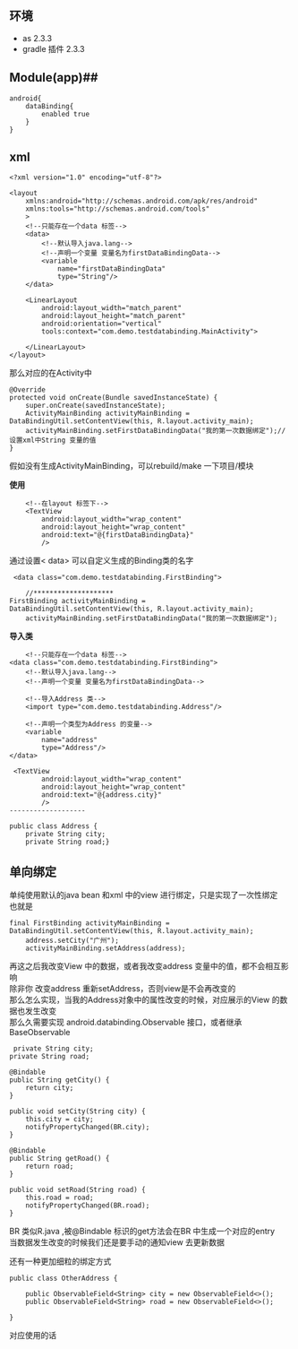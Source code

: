 ## 环境 ##
- as 2.3.3
- gradle 插件 2.3.3

## Module(app)##


	android{	
		dataBinding{
			enabled true
		}
	}
## xml ##

	<?xml version="1.0" encoding="utf-8"?>

	<layout
	    xmlns:android="http://schemas.android.com/apk/res/android"
	    xmlns:tools="http://schemas.android.com/tools"
	    >
	    <!--只能存在一个data 标签-->
	    <data>
	        <!--默认导入java.lang-->
	        <!--声明一个变量 变量名为firstDataBindingData-->
	        <variable
	            name="firstDataBindingData"
	            type="String"/>
	    </data>
	
	    <LinearLayout
	        android:layout_width="match_parent"
	        android:layout_height="match_parent"
	        android:orientation="vertical"
	        tools:context="com.demo.testdatabinding.MainActivity">
	        
	    </LinearLayout>
	</layout>

那么对应的在Activity中 

	
	@Override
    protected void onCreate(Bundle savedInstanceState) {
        super.onCreate(savedInstanceState);
        ActivityMainBinding activityMainBinding = DataBindingUtil.setContentView(this, R.layout.activity_main);
        activityMainBinding.setFirstDataBindingData("我的第一次数据绑定");//设置xml中String 变量的值
    }

假如没有生成ActivityMainBinding，可以rebuild/make 一下项目/模块       

**使用**    
		
		<!--在layout 标签下-->
		<TextView
            android:layout_width="wrap_content"
            android:layout_height="wrap_content"
            android:text="@{firstDataBindingData}"
            />
通过设置< data> 可以自定义生成的Binding类的名字   
		
	 <data class="com.demo.testdatabinding.FirstBinding">

		//********************
	FirstBinding activityMainBinding = DataBindingUtil.setContentView(this, R.layout.activity_main);
        activityMainBinding.setFirstDataBindingData("我的第一次数据绑定");

**导入类**
	
	    <!--只能存在一个data 标签-->
    <data class="com.demo.testdatabinding.FirstBinding">
        <!--默认导入java.lang-->
        <!--声明一个变量 变量名为firstDataBindingData-->

        <!--导入Address 类-->
        <import type="com.demo.testdatabinding.Address"/>
		
		<!--声明一个类型为Address 的变量-->
        <variable
            name="address"
            type="Address"/>
    </data>
	
	 <TextView
            android:layout_width="wrap_content"
            android:layout_height="wrap_content"
            android:text="@{address.city}"
            />
	-------------------
	
	public class Address {
	    private String city;
	    private String road;}

## 单向绑定 ##
单纯使用默认的java bean 和xml 中的view 进行绑定，只是实现了一次性绑定     
也就是
			
	final FirstBinding activityMainBinding = DataBindingUtil.setContentView(this, R.layout.activity_main);
        address.setCity("广州");
        activityMainBinding.setAddress(address);
再这之后我改变View 中的数据，或者我改变address 变量中的值，都不会相互影响     
除非你 改变address 重新setAddress，否则view是不会再改变的      
那么怎么实现，当我的Address对象中的属性改变的时候，对应展示的View 的数据也发生改变   
那么久需要实现  android.databinding.Observable 接口，或者继承BaseObservable


	 private String city;
    private String road;

    @Bindable
    public String getCity() {
        return city;
    }

    public void setCity(String city) {
        this.city = city;
        notifyPropertyChanged(BR.city);
    }

    @Bindable
    public String getRoad() {
        return road;
    }

    public void setRoad(String road) {
        this.road = road;
        notifyPropertyChanged(BR.road);
    }
BR 类似R.java ,被@Bindable 标识的get方法会在BR 中生成一个对应的entry    
当数据发生改变的时候我们还是要手动的通知view 去更新数据     

还有一种更加细粒的绑定方式   
	
		
	
	public class OtherAddress {
	
	    public ObservableField<String> city = new ObservableField<>();
	    public ObservableField<String> road = new ObservableField<>();
	
	}

对应使用的话   
	
	




 



	
		
	




		
	

				


